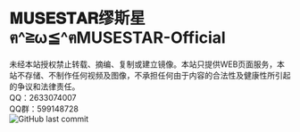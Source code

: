 ﻿# 𝐌𝐔𝐒𝐄𝐒𝐓𝐀𝐑缪斯星ฅ^≧ω≦^ฅMUSESTAR-Official
未经本站授权禁止转载、摘编、复制或建立镜像。本站只提供WEB页面服务，本站不存储、不制作任何视频及图像，不承担任何由于内容的合法性及健康性所引起的争议和法律责任。<br>
QQ：2633074007<br>
QQ群：599148728<br>
<img alt="GitHub last commit" src="https://img.shields.io/github/last-commit/MUSESTAR-files/MUSESTAR-files.github.io">
